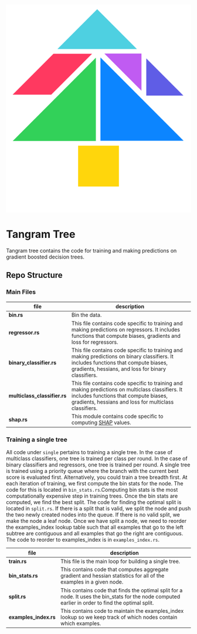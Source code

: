 <p align="center">
  <img src="TangramTree.svg" title="Tangram">
</p>

# Tangram Tree
Tangram tree contains the code for training and making predictions on gradient boosted decision trees.

## Repo Structure

### Main Files

|file                         | description           |
|-----------------------------|-----------------------|
|**bin.rs**                   | Bin the data.         |
|**regressor.rs**             |This file contains code specific to training and making predictions on regressors. It includes functions that compute biases, gradients and loss for regressors.|
|**binary_classifier.rs**     |This file contains code specific to training and making predictions on binary classifiers. It includes functions that compute biases, gradients, hessians, and loss for binary classifiers.|
|**multiclass_classifier.rs** |This file contains code specific to training and making predictions on multiclass classifiers. It includes functions that compute biases, gradients, hessians and loss for multiclass classifiers.|
|**shap.rs**                  | This module contains code specific to computing [SHAP](https://github.com/slundberg/shap) values.|

### Training a single tree

All code under `single` pertains to training a single tree. In the case of multiclass classifiers, one tree is trained per class per round. In the case of binary classifiers and regressors, one tree is trained per round. A single tree is trained using a priority queue where the branch with the current best score is evaluated first. Alternatively, you could train a tree breadth first. At each iteration of training, we first compute the bin stats for the node. The code for this is located in `bin_stats.rs`.Computing bin stats is the most computationally expensive step in training trees. Once the bin stats are computed, we find the best split. The code for finding the optimal split is located in `split.rs`. If there is a split that is valid, we split the node and push the two newly created nodes into the queue. If there is no valid split, we make the node a leaf node. Once we have split a node, we need to reorder the examples_index lookup table such that all examples that go to the left subtree are contiguous and all examples that go the right are contiguous. The code to reorder to examples_index is in `examples_index.rs`.

| file                | description|
|---------------------|------------|
|**train.rs**         | This file is the main loop for building a single tree. |
|**bin_stats.rs**     | This contains code that computes aggregate gradient and hessian statistics for all of the examples in a given node. |
| **split.rs**        | This contains code that finds the optimal split for a node. It uses the bin_stats for the node computed earlier in order to find the optimal split.|
|**examples_index.rs**| This contains code to maintain the examples_index lookup so we keep track of which nodes contain which examples.|
